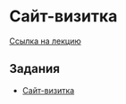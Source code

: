 # Сайт-визитка

[Ссылка на лекцию](https://youtu.be/OgCwR9L1Mec)

## Задания

- [Сайт-визитка](https://github.com/Elbrus-Bootcamp/core-css-layout-site)
